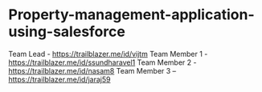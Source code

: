 # Property-management-application-using-salesforce
Team Lead -  https://trailblazer.me/id/vijtm
Team Member 1 -https://trailblazer.me/id/ssundharavel1
Team Member 2 -https://trailblazer.me/id/nasam8
 Team Member 3 –https://trailblazer.me/id/jaraj59
